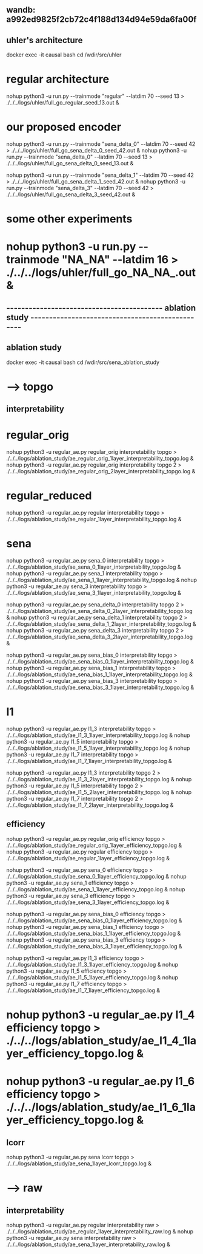 
## wandb: a992ed9825f2cb72c4f188d134d94e59da6fa00f

## uhler's architecture
docker exec -it causal bash
cd /wdir/src/uhler

# regular architecture
nohup python3 -u run.py --trainmode "regular" --latdim 70 --seed 13 > ./../../logs/uhler/full_go_regular_seed_13.out &

# our proposed encoder
nohup python3 -u run.py --trainmode "sena_delta_0" --latdim 70 --seed 42 > ./../../logs/uhler/full_go_sena_delta_0_seed_42.out &
nohup python3 -u run.py --trainmode "sena_delta_0" --latdim 70 --seed 13 > ./../../logs/uhler/full_go_sena_delta_0_seed_13.out &


nohup python3 -u run.py --trainmode "sena_delta_1" --latdim 70 --seed 42 > ./../../logs/uhler/full_go_sena_delta_1_seed_42.out &
nohup python3 -u run.py --trainmode "sena_delta_3" --latdim 70 --seed 42 > ./../../logs/uhler/full_go_sena_delta_3_seed_42.out &

# some other experiments
# nohup python3 -u run.py --trainmode "NA_NA" --latdim 16 > ./../../logs/uhler/full_go_NA_NA_.out &


## ------------------------------------------ ablation study ------------------------------------------------
## ablation study
docker exec -it causal bash
cd /wdir/src/sena_ablation_study

# --> topgo

## interpretability

# regular_orig
nohup python3 -u regular_ae.py regular_orig interpretability topgo > ./../../logs/ablation_study/ae_regular_orig_1layer_interpretability_topgo.log &
nohup python3 -u regular_ae.py regular_orig interpretability topgo 2 > ./../../logs/ablation_study/ae_regular_orig_2layer_interpretability_topgo.log &

# regular_reduced
nohup python3 -u regular_ae.py regular interpretability topgo > ./../../logs/ablation_study/ae_regular_1layer_interpretability_topgo.log &

# sena
nohup python3 -u regular_ae.py sena_0 interpretability topgo > ./../../logs/ablation_study/ae_sena_0_1layer_interpretability_topgo.log &
nohup python3 -u regular_ae.py sena_1 interpretability topgo > ./../../logs/ablation_study/ae_sena_1_1layer_interpretability_topgo.log &
nohup python3 -u regular_ae.py sena_3 interpretability topgo > ./../../logs/ablation_study/ae_sena_3_1layer_interpretability_topgo.log &

nohup python3 -u regular_ae.py sena_delta_0 interpretability topgo 2 > ./../../logs/ablation_study/ae_sena_delta_0_2layer_interpretability_topgo.log &
nohup python3 -u regular_ae.py sena_delta_1 interpretability topgo 2 > ./../../logs/ablation_study/ae_sena_delta_1_2layer_interpretability_topgo.log &
nohup python3 -u regular_ae.py sena_delta_3 interpretability topgo 2 > ./../../logs/ablation_study/ae_sena_delta_3_2layer_interpretability_topgo.log &

nohup python3 -u regular_ae.py sena_bias_0 interpretability topgo > ./../../logs/ablation_study/ae_sena_bias_0_1layer_interpretability_topgo.log &
nohup python3 -u regular_ae.py sena_bias_1 interpretability topgo > ./../../logs/ablation_study/ae_sena_bias_1_1layer_interpretability_topgo.log &
nohup python3 -u regular_ae.py sena_bias_3 interpretability topgo > ./../../logs/ablation_study/ae_sena_bias_3_1layer_interpretability_topgo.log &

# l1 
nohup python3 -u regular_ae.py l1_3 interpretability topgo > ./../../logs/ablation_study/ae_l1_3_1layer_interpretability_topgo.log &
nohup python3 -u regular_ae.py l1_5 interpretability topgo > ./../../logs/ablation_study/ae_l1_5_1layer_interpretability_topgo.log &
nohup python3 -u regular_ae.py l1_7 interpretability topgo > ./../../logs/ablation_study/ae_l1_7_1layer_interpretability_topgo.log &

nohup python3 -u regular_ae.py l1_3 interpretability topgo 2 > ./../../logs/ablation_study/ae_l1_3_2layer_interpretability_topgo.log &
nohup python3 -u regular_ae.py l1_5 interpretability topgo 2 > ./../../logs/ablation_study/ae_l1_5_2layer_interpretability_topgo.log &
nohup python3 -u regular_ae.py l1_7 interpretability topgo 2 > ./../../logs/ablation_study/ae_l1_7_2layer_interpretability_topgo.log &

## efficiency
nohup python3 -u regular_ae.py regular_orig efficiency topgo > ./../../logs/ablation_study/ae_regular_orig_1layer_efficiency_topgo.log &
nohup python3 -u regular_ae.py regular efficiency topgo > ./../../logs/ablation_study/ae_regular_1layer_efficiency_topgo.log &

nohup python3 -u regular_ae.py sena_0 efficiency topgo > ./../../logs/ablation_study/ae_sena_0_1layer_efficiency_topgo.log &
nohup python3 -u regular_ae.py sena_1 efficiency topgo > ./../../logs/ablation_study/ae_sena_1_1layer_efficiency_topgo.log &
nohup python3 -u regular_ae.py sena_3 efficiency topgo > ./../../logs/ablation_study/ae_sena_3_1layer_efficiency_topgo.log &

nohup python3 -u regular_ae.py sena_bias_0 efficiency topgo > ./../../logs/ablation_study/ae_sena_bias_0_1layer_efficiency_topgo.log &
nohup python3 -u regular_ae.py sena_bias_1 efficiency topgo > ./../../logs/ablation_study/ae_sena_bias_1_1layer_efficiency_topgo.log &
nohup python3 -u regular_ae.py sena_bias_3 efficiency topgo > ./../../logs/ablation_study/ae_sena_bias_3_1layer_efficiency_topgo.log &


nohup python3 -u regular_ae.py l1_3 efficiency topgo > ./../../logs/ablation_study/ae_l1_3_1layer_efficiency_topgo.log &
nohup python3 -u regular_ae.py l1_5 efficiency topgo > ./../../logs/ablation_study/ae_l1_5_1layer_efficiency_topgo.log &
nohup python3 -u regular_ae.py l1_7 efficiency topgo > ./../../logs/ablation_study/ae_l1_7_1layer_efficiency_topgo.log &

# nohup python3 -u regular_ae.py l1_4 efficiency topgo > ./../../logs/ablation_study/ae_l1_4_1layer_efficiency_topgo.log &
# nohup python3 -u regular_ae.py l1_6 efficiency topgo > ./../../logs/ablation_study/ae_l1_6_1layer_efficiency_topgo.log &


## lcorr
nohup python3 -u regular_ae.py sena lcorr topgo > ./../../logs/ablation_study/ae_sena_1layer_lcorr_topgo.log &

# --> raw

## interpretability
nohup python3 -u regular_ae.py regular interpretability raw > ./../../logs/ablation_study/ae_regular_1layer_interpretability_raw.log &
nohup python3 -u regular_ae.py sena interpretability raw > ./../../logs/ablation_study/ae_sena_1layer_interpretability_raw.log &

